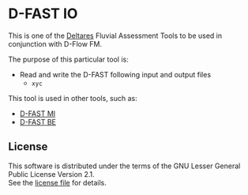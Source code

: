 # D-FAST IO

This is one of the [Deltares](https://www.deltares.nl) Fluvial Assessment Tools to be used in conjunction with D-Flow FM.

The purpose of this particular tool is:

- Read and write the D-FAST following input and output files
    - `xyc`

This tool is used in other tools, such as:

- [D-FAST MI](https://github.com/Deltares/D-FAST_Morphological_Impact)
- [D-FAST BE](https://github.com/Deltares/D-FAST_Bank_Erosion)

## License

This software is distributed under the terms of the GNU Lesser General Public License Version 2.1.  
See the [license file](license.md) for details.
